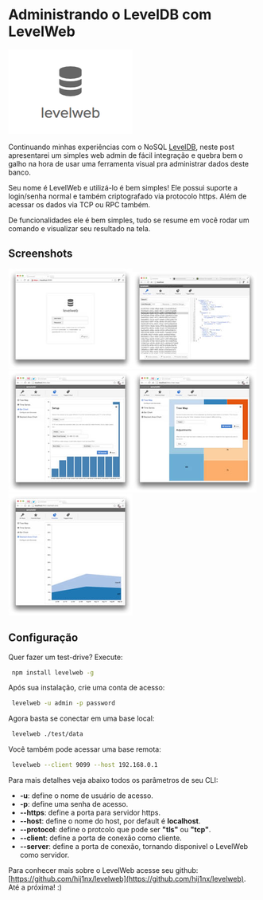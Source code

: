 # Administrando o LevelDB com LevelWeb

[![LevelWeb](../images/levelweb.png "LevelWeb")](https://github.com/hij1nx/levelweb) 

Continuando minhas experiências com o NoSQL [LevelDB](http://code.google.com/p/leveldb), neste post apresentarei um simples web admin de fácil integração e quebra bem o galho na hora de usar uma ferramenta visual pra administrar dados deste banco.

Seu nome é LevelWeb e utilizá-lo é bem simples! Ele possui suporte a login/senha normal e também criptografado via protocolo https. Além de acessar os dados via TCP ou RPC também.

De funcionalidades ele é bem simples, tudo se resume em você rodar um comando e visualizar seu resultado na tela.

## Screenshots

[![LevelWeb](../images/levelweb-login-small.jpg "LevelWeb")](../images/levelweb-login.jpg)[![Visualizando dados](../images/levelweb-visualizando-dados-small.jpg "Visualizando dados")](../images/levelweb-visualizando-dados.jpg)[![Dados em gráfico de barra](../images/levelweb-grafico-de-barra-small.jpg "Dados em gráfico de barra")](../images/levelweb-grafico-de-barra.jpg)[![Dados em TreeMap](../images/levelweb-grafico-treemap-small.jpg "Dados em TreeMap")](../images/levelweb-grafico-treemap.jpg)[![Dados em gráfico de linha](../images/levelweb-grafico-de-linha-small.jpg "Dados em gráfico de linha")](../images/levelweb-grafico-de-linha.jpg)

## Configuração

Quer fazer um test-drive? Execute:

``` bash
 npm install levelweb -g
``` 

Após sua instalação, crie uma conta de acesso:

``` bash
 levelweb -u admin -p password
``` 

Agora basta se conectar em uma base local:

``` bash
 levelweb ./test/data
``` 

Você também pode acessar uma base remota:

``` bash
 levelweb --client 9099 --host 192.168.0.1
``` 

Para mais detalhes veja abaixo todos os parâmetros de seu CLI:

*   **-u**: define o nome de usuário de acesso.
*   **-p**: define uma senha de acesso.
*   **--https**: define a porta para servidor https.
*   **--host**: define o nome do host, por default é **localhost**.
*   **--protocol**: define o protcolo que pode ser **"tls"** ou **"tcp"**.
*   **--client**: define a porta de conexão como cliente.
*   **--server**: define a porta de conexão, tornando disponivel o LevelWeb como servidor.

Para conhecer mais sobre o LevelWeb acesse seu github: [https://github.com/hij1nx/levelweb](https://github.com/hij1nx/levelweb).
Até a próxima! :)